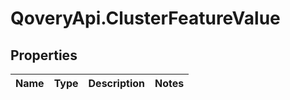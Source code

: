 # QoveryApi.ClusterFeatureValue

## Properties

Name | Type | Description | Notes
------------ | ------------- | ------------- | -------------


